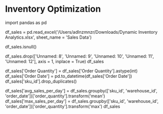 # Inventory Optimization
import pandas as pd

df_sales = pd.read_excel('/Users/adlnzmnzr/Downloads/Dynamic Inventory Analytics.xlsx', sheet_name = 'Sales Data')

df_sales.isnull()

df_sales.drop(['Unnamed: 8', 'Unnamed: 9', 'Unnamed: 10', 'Unnamed: 11', 'Unnamed: 12'], axis = 1, inplace = True)
df_sales

df_sales['Order Quantity'] = df_sales['Order Quantity'].astype(int)
df_sales['Order Date'] = pd.to_datetime(df_sales['Order Date'])
df_sales['sku_id'].drop_duplicates()

df_sales['avg_sales_per_day'] = df_sales.groupby(['sku_id', 'warehouse_id', 'order_date'])['order_quantity'].transform('mean')
df_sales['max_sales_per_day'] = df_sales.groupby(['sku_id', 'warehouse_id', 'order_date'])['order_quantity'].transform('max')
df_sales
